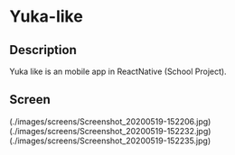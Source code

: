 # Yuka-like

## Description

Yuka like is an mobile app in ReactNative (School Project).

## Screen

(./images/screens/Screenshot_20200519-152206.jpg)
(./images/screens/Screenshot_20200519-152232.jpg)
(./images/screens/Screenshot_20200519-152235.jpg)
